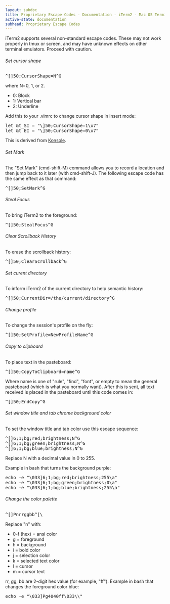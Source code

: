 ```yaml
---
layout: subdoc
title: Proprietary Escape Codes - Documentation - iTerm2 - Mac OS Terminal Replacement
active-state: documentation
subhead: Proprietary Escape Codes
---
```

iTerm2 supports several non-standard escape codes. These may not work properly in tmux or screen, and may have unknown effects on other terminal emulators. Proceed with caution.
<h6 class="question">Set cursor shape</h6>
<div class="panel code">
<pre>
^[]50;CursorShape=N^G
</pre>
</div>
where N=0, 1, or 2.
<ul>
        <li>0: Block</li>
        <li>1: Vertical bar</li>
        <li>2: Underline</li>
</ul>
Add this to your .vimrc to change cursor shape in insert mode:
<div class="panel code">
<pre>
let &t_SI = "\<Esc>]50;CursorShape=1\x7" 
let &t_EI = "\<Esc>]50;CursorShape=0\x7"
</pre>
</div>
This is derived from <a href="http://vim.wikia.com/wiki/Change_cursor_shape_in_different_modes">Konsole</a>.
<h6 class="question">Set Mark</h6>
The "Set Mark" (cmd-shift-M) command allows you to record a location and then jump back to it later (with cmd-shift-J). The following escape code has the same effect as that command:
<div class="panel code">
<pre>
^[]50;SetMark^G
</pre>
</div>
<h6 class="question">Steal Focus</h6>
To bring iTerm2 to the foreground:
<div class="panel code">
<pre>
^[]50;StealFocus^G
</pre>
</div>
<h6 class="question">Clear Scrollback History</h6>
To erase the scrollback history:
<div class="panel code">
<pre>
^[]50;ClearScrollback^G
</pre>
</div>
<h6 class="question">Set curent directory</h6>
To inform iTerm2 of the current directory to help semantic history:
<div class="panel code">
<pre>
^[]50;CurrentDir=/the/current/directory^G
</pre>
</div>
<h6 class="question">Change profile</h6>
To change the session's profile on the fly:
<div class="panel code">
<pre>
^[]50;SetProfile=NewProfileName^G
</pre>
</div>
<h6 class="question">Copy to clipboard</h6>
To place text in the pasteboard:
<div class="panel code">
<pre>
^[]50;CopyToClipboard=name^G
</pre>
</div>
Where name is one of "rule", "find", "font", or empty to mean the general pasteboard (which is what you normally want). After this is sent, all text received is placed in the pasteboard until this code comes in:
<div class="panel code">
<pre>
^[]50;EndCopy^G
</pre>
</div>
<h6 class="question">Set window title and tab chrome background color</h6>
To set the window title and tab color use this escape sequence:
<div class="panel code">
<pre>
^[]6;1;bg;red;brightness;N^G 
^[]6;1;bg;green;brightness;N^G 
^[]6;1;bg;blue;brightness;N^G
</pre>
</div>
Replace N with a decimal value in 0 to 255.

Example in bash that turns the background purple:
<div class="panel code">
<pre>
echo -e "\033]6;1;bg;red;brightness;255\a" 
echo -e "\033]6;1;bg;green;brightness;0\a" 
echo -e "\033]6;1;bg;blue;brightness;255\a"
</pre>
</div>
<h6 class="question">Change the color palette</h6>
<div class="panel code">
<pre>
^[]Pnrrggbb^[\
</pre>
</div>
Replace "n" with:
<ul>
        <li>0-f (hex) = ansi color</li>
        <li>g = foreground</li>
        <li>h = background</li>
        <li>i = bold color</li>
        <li>j = selection color</li>
        <li>k = selected text color</li>
        <li>l = cursor</li>
        <li>m = cursor text</li>
</ul>
rr, gg, bb are 2-digit hex value (for example, "ff").
Example in bash that changes the foreground color blue:
<div class="panel code">
<pre>
echo -e "\033]Pg4040ff\033\\"
</pre>
</div>
